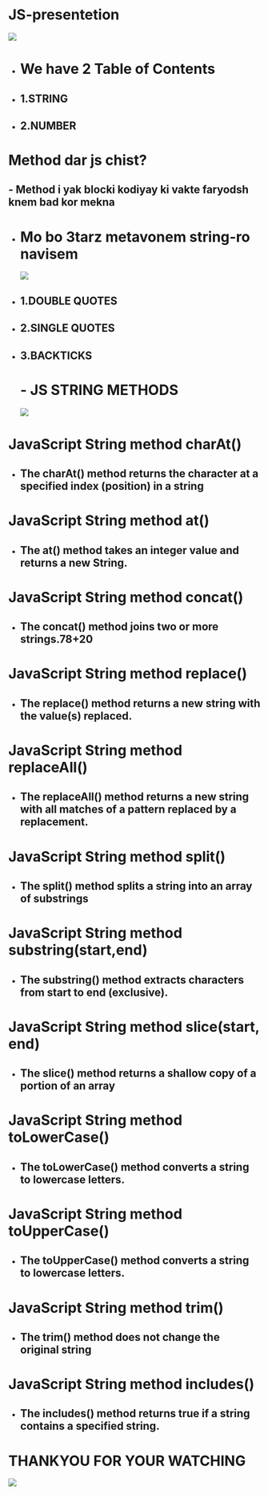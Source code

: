 # JS-presentetion
![](https://th.bing.com/th/id/OIP.ILawkfZgLKYrJnzueFOfcwHaEK?rs=1&pid=ImgDetMain)
* # We have 2 Table of Contents
* ## 1.STRING
* ## 2.NUMBER
# Method dar js chist?
## - Method i yak blocki kodiyay ki vakte faryodsh knem bad kor mekna
+ # Mo bo 3tarz metavonem string-ro navisem
   ![](https://www.slingacademy.com/wp-content/uploads/2023/02/js-random-strings.jpeg)
+ ## 1.DOUBLE QUOTES
+ ## 2.SINGLE QUOTES
+ ## 3.BACKTICKS
  # - JS STRING METHODS
  ![](https://www.lambdatest.com/blog/wp-content/uploads/2021/06/string-method-1024x768.gif)
# JavaScript String method charAt()
 + ##  The charAt() method returns the character at a specified index (position) in a string
# JavaScript String method at()
 + ## The at() method takes an integer value and returns a new String.
# JavaScript String method concat() 
 + ## The concat() method joins two or more strings.78+20
# JavaScript String method replace()
+ ## The replace() method returns a new string with the value(s) replaced.
# JavaScript String method replaceAll()
+ ## The replaceAll() method returns a new string with all matches of a pattern replaced by a replacement.
# JavaScript String method split()
+ ## The split() method splits a string into an array of substrings
# JavaScript String method substring(start,end)
+ ## The substring() method extracts characters from start to end (exclusive).
# JavaScript String method slice(start, end)
+ ## The slice() method returns a shallow copy of a portion of an array
# JavaScript String method toLowerCase()
+ ## The toLowerCase() method converts a string to lowercase letters.
# JavaScript String method toUpperCase()
+ ## The toUpperCase() method converts a string to lowercase letters.
# JavaScript String method trim()
+ ## The trim() method does not change the original string
# JavaScript String method includes()
+ ## The includes() method returns true if a string contains a specified string.
# THANKYOU FOR YOUR WATCHING
![](https://th.bing.com/th/id/OIP.NuEDkv_6ccWsc9ZQT9WLhAHaDt?rs=1&pid=ImgDetMain)
